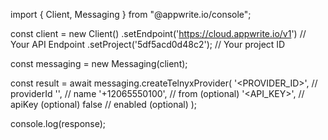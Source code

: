 import { Client, Messaging } from "@appwrite.io/console";

const client = new Client()
    .setEndpoint('https://cloud.appwrite.io/v1') // Your API Endpoint
    .setProject('5df5acd0d48c2'); // Your project ID

const messaging = new Messaging(client);

const result = await messaging.createTelnyxProvider(
    '<PROVIDER_ID>', // providerId
    '<NAME>', // name
    '+12065550100', // from (optional)
    '<API_KEY>', // apiKey (optional)
    false // enabled (optional)
);

console.log(response);
